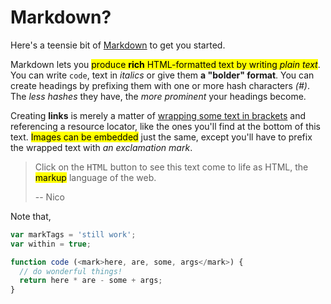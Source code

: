 # Markdown?

Here's a teensie bit of [Markdown](http://daringfireball.net/projects/markdown\)/ "Original introduction )to Markdown") to get you started.

Markdown lets you <mark>produce **rich** HTML-formatted text by writing _plain text_</mark>. You can write `code`, text in _italics_ or give them **a "bolder" format**. You can create headings by prefixing them with one or more hash characters _(#)_. The _less hashes_ they have, the _more prominent_ your headings become.

Creating **links** is merely a matter of [wrapping some text in brackets][2] and referencing a resource locator, like the ones you'll find at the bottom of this text. <mark>Images can be embedded</mark> just the same, except you'll have to prefix the wrapped text with _an exclamation mark_.

> Click on the <kbd>HTML</kbd> button to see this text come to life as HTML, the <mark>markup</mark> language of the web.
> 
> -- Nico

Note that,

```javascript
var markTags = 'still work';
var within = true;

function code (<mark>here, are, some, args</mark>) {
  // do wonderful things!
  return here * are - some + args;
}
```

[1]: http://daringfireball.net/projects/markdown/ "Original introduction to Markdown"
[2]: http://ponyfoo.com
